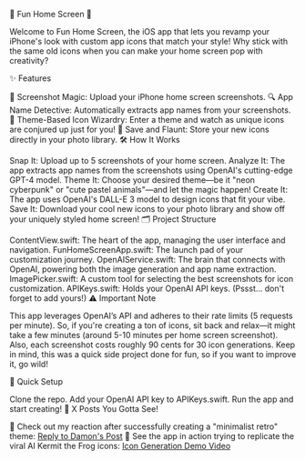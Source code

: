 🎉 Fun Home Screen 🚀

Welcome to Fun Home Screen, the iOS app that lets you revamp your iPhone's look with custom app icons that match your style! Why stick with the same old icons when you can make your home screen pop with creativity?

✨ Features

📱 Screenshot Magic: Upload your iPhone home screen screenshots.
🔍 App Name Detective: Automatically extracts app names from your screenshots.
🎨 Theme-Based Icon Wizardry: Enter a theme and watch as unique icons are conjured up just for you!
💾 Save and Flaunt: Store your new icons directly in your photo library.
🛠️ How It Works

Snap It: Upload up to 5 screenshots of your home screen.
Analyze It: The app extracts app names from the screenshots using OpenAI's cutting-edge GPT-4 model.
Theme It: Choose your desired theme—be it "neon cyberpunk" or "cute pastel animals"—and let the magic happen!
Create It: The app uses OpenAI's DALL-E 3 model to design icons that fit your vibe.
Save It: Download your cool new icons to your photo library and show off your uniquely styled home screen!
🗂️ Project Structure

ContentView.swift: The heart of the app, managing the user interface and navigation.
FunHomeScreenApp.swift: The launch pad of your customization journey.
OpenAIService.swift: The brain that connects with OpenAI, powering both the image generation and app name extraction.
ImagePicker.swift: A custom tool for selecting the best screenshots for icon customization.
APIKeys.swift: Holds your OpenAI API keys. (Pssst... don't forget to add yours!)
⚠️ Important Note

This app leverages OpenAI’s API and adheres to their rate limits (5 requests per minute). So, if you're creating a ton of icons, sit back and relax—it might take a few minutes (around 5-10 minutes per home screen screenshot). Also, each screenshot costs roughly 90 cents for 30 icon generations. Keep in mind, this was a quick side project done for fun, so if you want to improve it, go wild!

🚀 Quick Setup

Clone the repo.
Add your OpenAI API key to APIKeys.swift.
Run the app and start creating!
📲 X Posts You Gotta See!

💬 Check out my reaction after successfully creating a "minimalist retro" theme: [Reply to Damon's Post]((https://x.com/arben777/status/1830899881889931370))
🐸 See the app in action trying to replicate the viral AI Kermit the Frog icons: [Icon Generation Demo Video]((https://x.com/arben777/status/1830934842781114404))



